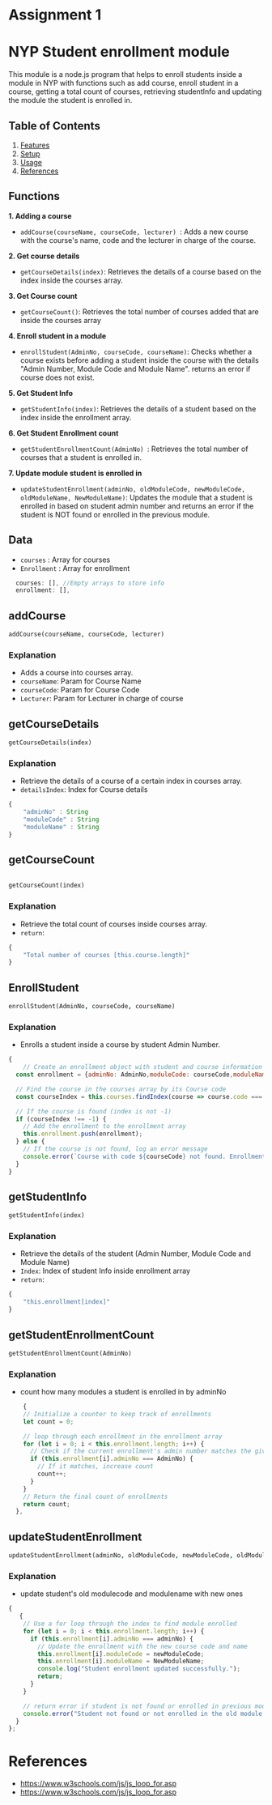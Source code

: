# Assignment 1

# NYP Student enrollment module

This module is a node.js program that helps to enroll students inside a module in NYP with functions such as add course, enroll student in a course, getting a total count of courses, retrieving studentInfo and updating the module the student is enrolled in. 


## Table of Contents

1. [Features](#features)
2. [Setup](#setup)
3. [Usage](#usage)
4. [References](#references)

## Functions

**1. Adding a course**
- `addCourse(courseName, courseCode, lecturer) `:
Adds a new course with the course's name, code and the lecturer in charge of the course.

**2. Get course details**
- `getCourseDetails(index)`: 
Retrieves the details of a course based on the index inside the courses array.

**3. Get Course count** 
- `getCourseCount()`: 
Retrieves the total number of courses added that are inside the courses array

**4. Enroll student in a module**
- `enrollStudent(AdminNo, courseCode, courseName)`:
Checks whether a course exists before adding a student inside the course with the details "Admin Number, Module Code and Module Name". returns an error if course does not exist.

**5. Get Student Info**
- `getStudentInfo(index)`:
Retrieves the details of a student based on the index inside the enrollment array.

**6. Get Student Enrollment count**
- `getStudentEnrollmentCount(AdminNo) `:
Retrieves the total number of courses that a student is enrolled in.

**7. Update module student is enrolled in**
- `updateStudentEnrollment(adminNo, oldModuleCode, newModuleCode, oldModuleName, NewModuleName)`:
Updates the module that a student is enrolled in based on student admin number and returns an error if the student is NOT found or enrolled in the previous module.

## Data

- `courses` : Array for courses
- `Enrollment` :  Array for enrollment


```js
  courses: [], //Empty arrays to store info
  enrollment: [],
```

## addCourse

```j
addCourse(courseName, courseCode, lecturer)
```

### Explanation
- Adds a course into courses array.
- `courseName`: Param for Course Name
- `courseCode`: Param for Course Code
- `Lecturer`: Param for Lecturer in charge of course

## getCourseDetails

```j
getCourseDetails(index)
```

### Explanation
- Retrieve the details of a course of a certain index in courses array.
- `detailsIndex`: Index for Course details

```js
{
    "adminNo" : String
    "moduleCode" : String
    "moduleName" : String
}
```
## getCourseCount

```j

getCourseCount(index)
```

### Explanation
- Retrieve the total count of courses inside courses array.
- `return`:

```js
{
    "Total number of courses [this.course.length]"
}
```
## EnrollStudent

```j
enrollStudent(AdminNo, courseCode, courseName)
```

### Explanation
- Enrolls a student inside a course by student Admin Number.

```js
{
    // Create an enrollment object with student and course information
  const enrollment = {adminNo: AdminNo,moduleCode: courseCode,moduleName: courseName};

  // Find the course in the courses array by its Course code
  const courseIndex = this.courses.findIndex(course => course.code === courseCode);

  // If the course is found (index is not -1)
  if (courseIndex !== -1) {
    // Add the enrollment to the enrollment array
    this.enrollment.push(enrollment);
  } else {
    // If the course is not found, log an error message
    console.error(`Course with code ${courseCode} not found. Enrollment failed.`);
  }
}
```

## getStudentInfo

```j
getStudentInfo(index)
```

### Explanation
- Retrieve the details of the student (Admin Number, Module Code and Module Name)
- `Index`: Index of student Info inside enrollment array
- `return`: 

```js
{
    "this.enrollment[index]"
}
```

## getStudentEnrollmentCount

```j
getStudentEnrollmentCount(AdminNo) 
```

### Explanation
- count how many modules a student is enrolled in by adminNo 

```js
    {
    // Initialize a counter to keep track of enrollments
    let count = 0;

    // loop through each enrollment in the enrollment array
    for (let i = 0; i < this.enrollment.length; i++) {
      // Check if the current enrollment's admin number matches the given admin number
      if (this.enrollment[i].adminNo === AdminNo) {
        // If it matches, increase count
        count++;
      }
    }
    // Return the final count of enrollments
    return count;
  },
```

## updateStudentEnrollment

```j
updateStudentEnrollment(adminNo, oldModuleCode, newModuleCode, oldModuleName, NewModuleName)
```

### Explanation
- update student's old modulecode and modulename with new ones

```js
{
   {
    // Use a for loop through the index to find module enrolled
    for (let i = 0; i < this.enrollment.length; i++) {
      if (this.enrollment[i].adminNo === adminNo) {
        // Update the enrollment with the new course code and name
        this.enrollment[i].moduleCode = newModuleCode;
        this.enrollment[i].moduleName = NewModuleName;
        console.log("Student enrollment updated successfully.");
        return;
      }
    }

    // return error if student is not found or enrolled in previous module
    console.error("Student not found or not enrolled in the old module.");
  }
};
```





# References

- https://www.w3schools.com/js/js_loop_for.asp
- https://www.w3schools.com/js/js_loop_for.asp
